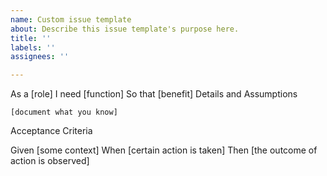 ```yaml
---
name: Custom issue template
about: Describe this issue template's purpose here.
title: ''
labels: ''
assignees: ''

---
```


As a [role]
I need [function]
So that [benefit]
Details and Assumptions

    [document what you know]

Acceptance Criteria

Given [some context]
When [certain action is taken]
Then [the outcome of action is observed]
